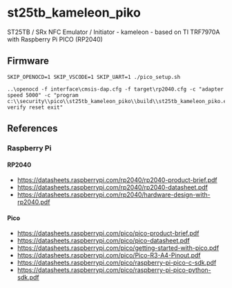 # st25tb_kameleon_piko
ST25TB / SRx NFC Emulator / Initiator - kameleon - based on TI TRF7970A with Raspberry Pi PICO (RP2040)

## Firmware

```
SKIP_OPENOCD=1 SKIP_VSCODE=1 SKIP_UART=1 ./pico_setup.sh
```


```
..\openocd -f interface\cmsis-dap.cfg -f target\rp2040.cfg -c "adapter speed 5000" -c "program c:\\security\\pico\\st25tb_kameleon_piko\\build\\st25tb_kameleon_piko.elf verify reset exit"
```

## References

### Raspberry Pi

#### RP2040
- https://datasheets.raspberrypi.com/rp2040/rp2040-product-brief.pdf
- https://datasheets.raspberrypi.com/rp2040/rp2040-datasheet.pdf
- https://datasheets.raspberrypi.com/rp2040/hardware-design-with-rp2040.pdf

#### Pico
- https://datasheets.raspberrypi.com/pico/pico-product-brief.pdf
- https://datasheets.raspberrypi.com/pico/pico-datasheet.pdf
- https://datasheets.raspberrypi.com/pico/getting-started-with-pico.pdf
- https://datasheets.raspberrypi.com/pico/Pico-R3-A4-Pinout.pdf
- https://datasheets.raspberrypi.com/pico/raspberry-pi-pico-c-sdk.pdf
- https://datasheets.raspberrypi.com/pico/raspberry-pi-pico-python-sdk.pdf
